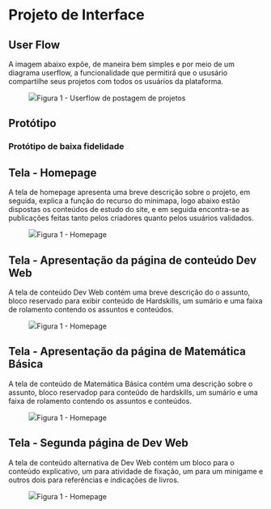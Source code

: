
# Projeto de Interface

## User Flow

A imagem abaixo expõe, de maneira bem simples e por meio de um diagrama userflow, a funcionalidade que permitirá que o ususário compartilhe seus projetos com todos os usuários da plataforma.
<figure>
    <img src="https://github.com/ICEI-PUC-Minas-PMV-ADS/pmv-ads-2023-2-e1-proj-web-t9-pmv-ads-2023-2-e1-projmochileirosdati/blob/main/documentos/img/Userflowprojeto.jpg?raw=true"
          <figcaption>Figura 1 - Userflow de postagem de projetos</figure>
</figure>

## Protótipo

### Protótipo de baixa fidelidade

## Tela - Homepage
A tela de homepage apresenta uma breve descrição sobre o projeto, em seguida, explica a função do recurso do minimapa, logo abaixo estão dispostas os conteúdos de estudo do site, e em seguida encontra-se as publicações feitas tanto pelos criadores quanto pelos usuários validados.

<figure>
    <img src="https://user-images.githubusercontent.com/144903154/271866543-8c6bcded-f09e-4484-9ecf-66d7cb33fb26.png"
          <figcaption>Figura 1 - Homepage</figure>
</figure>



## Tela - Apresentação da página de conteúdo Dev Web
A tela de conteúdo Dev Web contém uma breve descrição do o assunto, bloco reservado para exibir conteúdo de Hardskills, um sumário e uma faixa de rolamento contendo os assuntos e conteúdos.

<figure>
    <img src="https://user-images.githubusercontent.com/144903154/271866567-f0a287f1-c977-4273-871e-fd3de32c8045.png"
          <figcaption>Figura 1 - Homepage</figure>
</figure>



## Tela - Apresentação da página de Matemática Básica
A tela de conteúdo de Matemática Básica contém uma descrição sobre o assunto, bloco reservadop para conteúdo de hardskills, um sumário e uma faixa de rolamento contendo os assuntos e conteúdos.

<figure>
    <img src="https://user-images.githubusercontent.com/144903154/271866592-2292ed56-c526-428b-8669-3d06254a2e75.png"
          <figcaption>Figura 1 - Homepage</figure>
</figure>



## Tela - Segunda página de Dev Web
A tela de conteúdo alternativa de Dev Web contém um bloco para o conteúdo explicativo, um para atividade de fixação, um para um minigame e outros dois para referências e indicações de livros.

<figure>
    <img src="https://user-images.githubusercontent.com/144903154/271866603-1de926fd-063c-4c67-8425-77c9ba8592f8.png"
          <figcaption>Figura 1 - Homepage</figure>
</figure>


